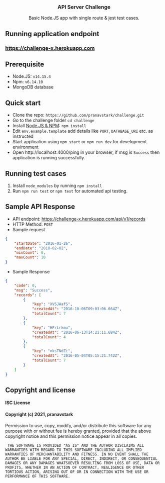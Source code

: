 <h3 align="center">API Server Challenge</h3>

<p align="center">
  Basic Node.JS app with single route & jest test cases.
</p>


## Running application endpoint
### https://challenge-x.herokuapp.com

## Prerequisite
- Node.JS: `v14.15.4`
- Npm: `v6.14.10`
- MongoDB database

## Quick start

- Clone the repo: `https://github.com/pranavstark/challenge.git`
- Go to the challenge folder `cd challenge`
- Install [Node.JS & NPM](https://nodejs.org/en/download/): `npm install`
- Edit `env.example.template` add details like `PORT`, `DATABASE_URI` etc. as instructed
- Start application using `npm start` or `npm run dev` for development environment
- Open http://localhost:4000/ping in your browser, if msg is `Success` then application is running successfully.

## Running test cases
1. Install `node_modules` by running `npm install`
2. Run `npm run test` or `npm test` for automated api testing.

## Sample API Response
- API endpoint: https://challenge-x.herokuapp.com/api/v1/records
- HTTP Method: `POST`
- Sample request
``` json 
{
    "startDate": "2016-01-26",
    "endDate": "2018-02-02",
    "minCount": 0,
    "maxCount": 10
}
```
- Sample Response
``` json
{
    "code": 0,
    "msg": "Success",
    "records": [
        {
            "key": "XVSJAafS",
            "createdAt": "2016-10-06T09:03:06.664Z",
            "totalCount": 7
        },
        {
            "key": "HFrLrkmu",
            "createdAt": "2016-06-13T14:21:11.684Z",
            "totalCount": 4
        },
        {
            "key": "nksTNdZi",
            "createdAt": "2016-05-04T05:15:21.742Z",
            "totalCount": 7
        }
    ]
}
```



## Copyright and license


#### ISC License

#### Copyright (c) 2021, pranavstark

Permission to use, copy, modify, and/or distribute this software for any
purpose with or without fee is hereby granted, provided that the above
copyright notice and this permission notice appear in all copies.

`
THE SOFTWARE IS PROVIDED "AS IS" AND THE AUTHOR DISCLAIMS ALL WARRANTIES
WITH REGARD TO THIS SOFTWARE INCLUDING ALL IMPLIED WARRANTIES OF
MERCHANTABILITY AND FITNESS. IN NO EVENT SHALL THE AUTHOR BE LIABLE FOR
ANY SPECIAL, DIRECT, INDIRECT, OR CONSEQUENTIAL DAMAGES OR ANY DAMAGES
WHATSOEVER RESULTING FROM LOSS OF USE, DATA OR PROFITS, WHETHER IN AN
ACTION OF CONTRACT, NEGLIGENCE OR OTHER TORTIOUS ACTION, ARISING OUT OF
OR IN CONNECTION WITH THE USE OR PERFORMANCE OF THIS SOFTWARE.`